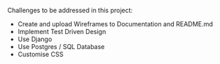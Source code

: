 Challenges to be addressed in this project:

- Create and upload Wireframes to Documentation and README.md
- Implement Test Driven Design
- Use Django
- Use Postgres / SQL Database 
- Customise CSS

